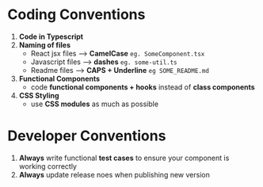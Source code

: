 # Coding Conventions

1. **Code in Typescript**
2. **Naming of files**
    - React jsx files --> **CamelCase** `eg. SomeComponent.tsx`
    - Javascript files --> **dashes** `eg. some-util.ts`
    - Readme files --> **CAPS + Underline** `eg SOME_README.md`
3. **Functional Components**
    - code **functional components + hooks** instead of **class components**
4. **CSS Styling**
    - use **CSS modules** as much as possible

# Developer Conventions

1. **Always** write functional **test cases** to ensure your component is working correctly
2. **Always** update release noes when publishing new version
